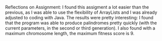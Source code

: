 Reflections on Assignment:
I found this assigment a lot easier than the previous, as I was able to use the flexibility of ArrayLists and I was already adjusted to coding with Java. The results were pretty interesting: I found that the program was able to produce palindromes pretty quickly (with the current parameters, in the second or third generation). I also found with a maximum chromosome length, the maximum fitness score is 9.